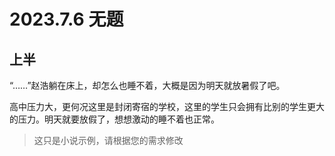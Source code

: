 # 2023.7.6 无题

## 上半

“……”赵浩躺在床上，却怎么也睡不着，大概是因为明天就放暑假了吧。

高中压力大，更何况这里是封闭寄宿的学校，这里的学生只会拥有比别的学生更大的压力。明天就要放假了，想想激动的睡不着也正常。

> 这只是小说示例，请根据您的需求修改
